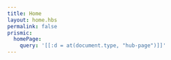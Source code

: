 ```yaml
---
title: Home
layout: home.hbs
permalink: false
prismic:
  homePage:
    query: '[[:d = at(document.type, "hub-page")]]'
---
```


